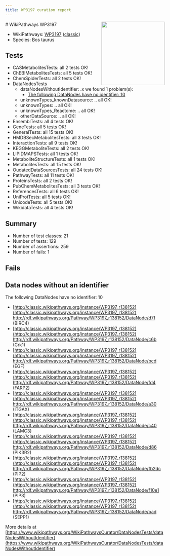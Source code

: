 ```yaml
---
title: WP3197 curation report
---
```


<img style="float: right; width: 200px" src="https://upload.wikimedia.org/wikipedia/commons/thumb/8/83/Wplogo_with_text_500.png/640px-Wplogo_with_text_500.png" />
# WikiPathways WP3197

* WikiPathways: [WP3197](https://wikipathways.org/pathways/WP3197) ([classic](https://classic.wikipathways.org/instance/WP3197))
* Species: Bos taurus
## Tests
* CASMetabolitesTests: all 2 tests OK!
* ChEBIMetabolitesTests: all 5 tests OK!
* ChemSpiderTests: all 2 tests OK!
* DataNodesTests
    * dataNodesWithoutIdentifier: .x we found 1 problem(s):
        * [The following DataNodes have no identifier: 10](#8792c490)
    * unknownTypes_knownDatasource: .. all OK!
    * unknownTypes: .. all OK!
    * unknownTypes_Reactome: .. all OK!
    * otherDataSource: .. all OK!
* EnsemblTests: all 4 tests OK!
* GeneTests: all 5 tests OK!
* GeneralTests: all 15 tests OK!
* HMDBSecMetabolitesTests: all 3 tests OK!
* InteractionTests: all 9 tests OK!
* KEGGMetaboliteTests: all 2 tests OK!
* LIPIDMAPSTests: all 1 tests OK!
* MetaboliteStructureTests: all 1 tests OK!
* MetabolitesTests: all 15 tests OK!
* OudatedDataSourcesTests: all 24 tests OK!
* PathwayTests: all 11 tests OK!
* ProteinsTests: all 2 tests OK!
* PubChemMetabolitesTests: all 3 tests OK!
* ReferencesTests: all 6 tests OK!
* UniProtTests: all 5 tests OK!
* UnicodeTests: all 5 tests OK!
* WikidataTests: all 4 tests OK!


## Summary

* Number of test classes: 21
* Number of tests: 129
* Number of assertions: 259
* Number of fails: 1

## Fails

<a name="8792c490" />

## Data nodes without an identifier

The following DataNodes have no identifier: 10

* [http://classic.wikipathways.org/instance/WP3197_r138152](http://classic.wikipathways.org/instance/WP3197_r138152) http://rdf.wikipathways.org/Pathway/WP3197_r138152/DataNode/d7f (BIRC4)
* [http://classic.wikipathways.org/instance/WP3197_r138152](http://classic.wikipathways.org/instance/WP3197_r138152) http://rdf.wikipathways.org/Pathway/WP3197_r138152/DataNode/c6b (Crk1)
* [http://classic.wikipathways.org/instance/WP3197_r138152](http://classic.wikipathways.org/instance/WP3197_r138152) http://rdf.wikipathways.org/Pathway/WP3197_r138152/DataNode/bcd (EGF)
* [http://classic.wikipathways.org/instance/WP3197_r138152](http://classic.wikipathways.org/instance/WP3197_r138152) http://rdf.wikipathways.org/Pathway/WP3197_r138152/DataNode/fd4 (FARP2)
* [http://classic.wikipathways.org/instance/WP3197_r138152](http://classic.wikipathways.org/instance/WP3197_r138152) http://rdf.wikipathways.org/Pathway/WP3197_r138152/DataNode/a30 (ITGAX)
* [http://classic.wikipathways.org/instance/WP3197_r138152](http://classic.wikipathways.org/instance/WP3197_r138152) http://rdf.wikipathways.org/Pathway/WP3197_r138152/DataNode/c40 (LAMC3)
* [http://classic.wikipathways.org/instance/WP3197_r138152](http://classic.wikipathways.org/instance/WP3197_r138152) http://rdf.wikipathways.org/Pathway/WP3197_r138152/DataNode/d86 (PIK3R2)
* [http://classic.wikipathways.org/instance/WP3197_r138152](http://classic.wikipathways.org/instance/WP3197_r138152) http://rdf.wikipathways.org/Pathway/WP3197_r138152/DataNode/fb2dc (PIP2)
* [http://classic.wikipathways.org/instance/WP3197_r138152](http://classic.wikipathways.org/instance/WP3197_r138152) http://rdf.wikipathways.org/Pathway/WP3197_r138152/DataNode/f10e1 (PIP3)
* [http://classic.wikipathways.org/instance/WP3197_r138152](http://classic.wikipathways.org/instance/WP3197_r138152) http://rdf.wikipathways.org/Pathway/WP3197_r138152/DataNode/bad (SEPP1)


More details at [https://www.wikipathways.org/WikiPathwaysCurator/DataNodesTests/dataNodesWithoutIdentifier](https://www.wikipathways.org/WikiPathwaysCurator/DataNodesTests/dataNodesWithoutIdentifier)

